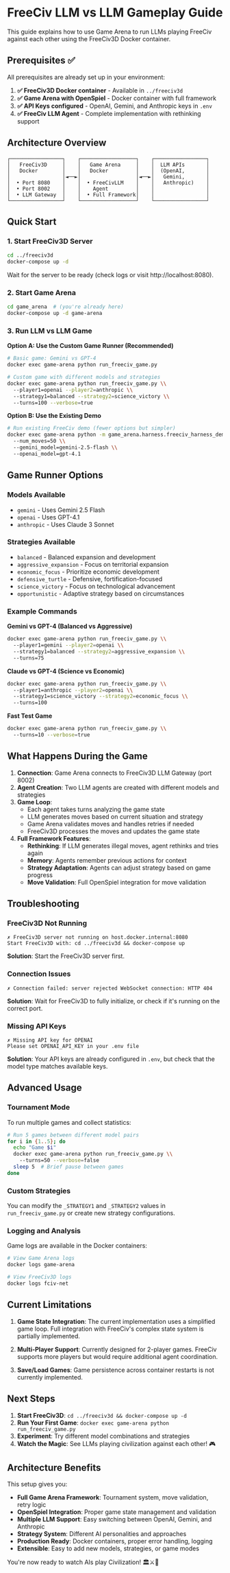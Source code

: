 # FreeCiv LLM vs LLM Gameplay Guide

This guide explains how to use Game Arena to run LLMs playing FreeCiv against each other using the FreeCiv3D Docker container.

## Prerequisites ✅

All prerequisites are already set up in your environment:

1. **✅ FreeCiv3D Docker container** - Available in `../freeciv3d`
2. **✅ Game Arena with OpenSpiel** - Docker container with full framework
3. **✅ API Keys configured** - OpenAI, Gemini, and Anthropic keys in `.env`
4. **✅ FreeCiv LLM Agent** - Complete implementation with rethinking support

## Architecture Overview

```
┌─────────────────┐    ┌──────────────────┐    ┌─────────────────┐
│   FreeCiv3D     │    │   Game Arena     │    │  LLM APIs       │
│   Docker        │    │   Docker         │    │  (OpenAI,       │
│                 │◄──►│                  │◄──►│   Gemini,       │
│  • Port 8080    │    │  • FreeCivLLM    │    │   Anthropic)    │
│  • Port 8002    │    │    Agent         │    │                 │
│  • LLM Gateway  │    │  • Full Framework│    │                 │
└─────────────────┘    └──────────────────┘    └─────────────────┘
```

## Quick Start

### 1. Start FreeCiv3D Server
```bash
cd ../freeciv3d
docker-compose up -d
```

Wait for the server to be ready (check logs or visit http://localhost:8080).

### 2. Start Game Arena
```bash
cd game_arena  # (you're already here)
docker-compose up -d game-arena
```

### 3. Run LLM vs LLM Game

**Option A: Use the Custom Game Runner (Recommended)**
```bash
# Basic game: Gemini vs GPT-4
docker exec game-arena python run_freeciv_game.py

# Custom game with different models and strategies
docker exec game-arena python run_freeciv_game.py \\
  --player1=openai --player2=anthropic \\
  --strategy1=balanced --strategy2=science_victory \\
  --turns=100 --verbose=true
```

**Option B: Use the Existing Demo**
```bash
# Run existing FreeCiv demo (fewer options but simpler)
docker exec game-arena python -m game_arena.harness.freeciv_harness_demo \\
  --num_moves=50 \\
  --gemini_model=gemini-2.5-flash \\
  --openai_model=gpt-4.1
```

## Game Runner Options

### Models Available
- `gemini` - Uses Gemini 2.5 Flash
- `openai` - Uses GPT-4.1
- `anthropic` - Uses Claude 3 Sonnet

### Strategies Available
- `balanced` - Balanced expansion and development
- `aggressive_expansion` - Focus on territorial expansion
- `economic_focus` - Prioritize economic development
- `defensive_turtle` - Defensive, fortification-focused
- `science_victory` - Focus on technological advancement
- `opportunistic` - Adaptive strategy based on circumstances

### Example Commands

**Gemini vs GPT-4 (Balanced vs Aggressive)**
```bash
docker exec game-arena python run_freeciv_game.py \\
  --player1=gemini --player2=openai \\
  --strategy1=balanced --strategy2=aggressive_expansion \\
  --turns=75
```

**Claude vs GPT-4 (Science vs Economic)**
```bash
docker exec game-arena python run_freeciv_game.py \\
  --player1=anthropic --player2=openai \\
  --strategy1=science_victory --strategy2=economic_focus \\
  --turns=100
```

**Fast Test Game**
```bash
docker exec game-arena python run_freeciv_game.py \\
  --turns=10 --verbose=true
```

## What Happens During the Game

1. **Connection**: Game Arena connects to FreeCiv3D LLM Gateway (port 8002)
2. **Agent Creation**: Two LLM agents are created with different models and strategies
3. **Game Loop**:
   - Each agent takes turns analyzing the game state
   - LLM generates moves based on current situation and strategy
   - Game Arena validates moves and handles retries if needed
   - FreeCiv3D processes the moves and updates the game state
4. **Full Framework Features**:
   - **Rethinking**: If LLM generates illegal moves, agent rethinks and tries again
   - **Memory**: Agents remember previous actions for context
   - **Strategy Adaptation**: Agents can adjust strategy based on game progress
   - **Move Validation**: Full OpenSpiel integration for move validation

## Troubleshooting

### FreeCiv3D Not Running
```
✗ FreeCiv3D server not running on host.docker.internal:8080
Start FreeCiv3D with: cd ../freeciv3d && docker-compose up
```

**Solution**: Start the FreeCiv3D server first.

### Connection Issues
```
✗ Connection failed: server rejected WebSocket connection: HTTP 404
```

**Solution**: Wait for FreeCiv3D to fully initialize, or check if it's running on the correct port.

### Missing API Keys
```
✗ Missing API key for OPENAI
Please set OPENAI_API_KEY in your .env file
```

**Solution**: Your API keys are already configured in `.env`, but check that the model type matches available keys.

## Advanced Usage

### Tournament Mode
To run multiple games and collect statistics:

```bash
# Run 5 games between different model pairs
for i in {1..5}; do
  echo "Game $i"
  docker exec game-arena python run_freeciv_game.py \\
    --turns=50 --verbose=false
  sleep 5  # Brief pause between games
done
```

### Custom Strategies
You can modify the `_STRATEGY1` and `_STRATEGY2` values in `run_freeciv_game.py` or create new strategy configurations.

### Logging and Analysis
Game logs are available in the Docker containers:
```bash
# View Game Arena logs
docker logs game-arena

# View FreeCiv3D logs
docker logs fciv-net
```

## Current Limitations

1. **Game State Integration**: The current implementation uses a simplified game loop. Full integration with FreeCiv's complex state system is partially implemented.

2. **Multi-Player Support**: Currently designed for 2-player games. FreeCiv supports more players but would require additional agent coordination.

3. **Save/Load Games**: Game persistence across container restarts is not currently implemented.

## Next Steps

1. **Start FreeCiv3D**: `cd ../freeciv3d && docker-compose up -d`
2. **Run Your First Game**: `docker exec game-arena python run_freeciv_game.py`
3. **Experiment**: Try different model combinations and strategies
4. **Watch the Magic**: See LLMs playing civilization against each other! 🎮

## Architecture Benefits

This setup gives you:
- **Full Game Arena Framework**: Tournament system, move validation, retry logic
- **OpenSpiel Integration**: Proper game state management and validation
- **Multiple LLM Support**: Easy switching between OpenAI, Gemini, and Anthropic
- **Strategy System**: Different AI personalities and approaches
- **Production Ready**: Docker containers, proper error handling, logging
- **Extensible**: Easy to add new models, strategies, or game modes

You're now ready to watch AIs play Civilization! 🏛️⚔️🤖